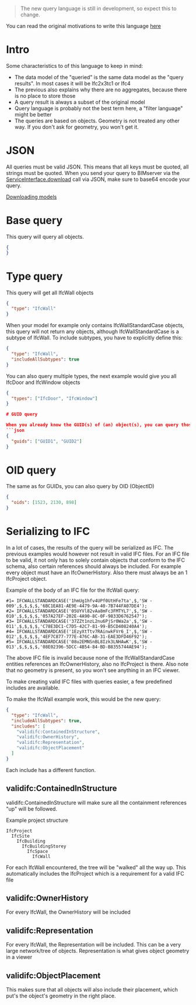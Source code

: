 > The new query language is still in development, so expect this to change.

You can read the original motivations to write this language [here](https://github.com/opensourceBIM/BIMserver/wiki/New-query-langage)

# Intro

Some characteristics to of this language to keep in mind:
- The data model of the "queried" is the same data model as the "query results". In most cases it will be Ifc2x3tc1 or Ifc4
- The previous also explains why there are no aggregates, because there is no place to store those
- A query result is always a subset of the original model
- Query language is probably not the best term here, a "filter language" might be better
- The queries are based on objects. Geometry is not treated any other way. If you don't ask for geometry, you won't get it.

# JSON

All queries must be valid JSON. This means that all keys must be quoted, all strings must be quoted. When you send your query to BIMserver via the [ServiceInterface.download](https://thisisanexperimentalserver.com/apps/console?interface=ServiceInterface&method=download) call via JSON, make sure to base64 encode your query.

[Downloading models](https://github.com/opensourceBIM/BIMserver/wiki/Downloading-models)

# Base query

This query will query all objects.

```json
{
}
```

# Type query

This query will get all IfcWall objects
```json
{
  "type": "IfcWall"
}
```

When your model for example only contains IfcWallStandardCase objects, this query will not return any objects, although IfcWallStandardCase is a subtype of IfcWall. To include subtypes, you have to explicitly define this:

```json
{
  "type": "IfcWall",
  "includeAllSubtypes": true
}
```

You can also query multiple types, the next example would give you all IfcDoor and IfcWindow objects
```json
{
  "types": ["IfcDoor", "IfcWindow"]
}

# GUID query

When you already know the GUID(s) of (an) object(s), you can query those directly:
```json
{
  "guids": ["GUID1", "GUID2"]
}
```

# OID query

The same as for GUIDs, you can also query by OID (ObjectID)
```json
{
  "oids": [1523, 2130, 898]
}
```

# Serializing to IFC

In a lot of cases, the results of the query will be serialized as IFC. The previous examples would however not result in valid IFC files. For an IFC file to be valid, it not only has to solely contain objects that conform to the IFC schema, also certain references should always be included. For example every object must have an IfcOwnerHistory. Also there must always be an 1 IfcProject object.

Example of the body of an IFC file for the IfcWall query:
```
#1= IFCWALLSTANDARDCASE('1hmUg1hfv4UPf0UtHFe7ta',$,'SW - 009',$,$,$,$,'6BC1EA81-AE9E-4479-9A-40-7B744FA07DE4');
#2= IFCWALLSTANDARDCASE('05UYVl82vAa8mFc3FMTYL7',$,'SW - 010',$,$,$,$,'057A27EF-202E-4A90-8C-0F-9833D6762547');
#3= IFCWALLSTANDARDCASE('37ZZt1nzL2nu6PjSr0Wa2a',$,'SW - 011',$,$,$,$,'C78E3DC1-C7D5-42C7-81-99-B5CD408240A4');
#4= IFCWALLSTANDARDCASE('1EzyXtTtv7RAinwkFVr6_I',$,'SW - 012',$,$,$,$,'4EF7C877-777E-476C-AB-31-EAE3DFD46F92');
#5= IFCWALLSTANDARDCASE('08u2EMNSnBL8Izk3LNHAwK',$,'SW - 013',$,$,$,$,'08E02396-5DCC-4B54-84-BD-B8355744AE94');
```

The above IFC file is invalid because none of the IfcWallStandardCase entities references an IfcOwnerHistory, also no IfcProject is there. Also note that no geometry is present, so you won't see anything in an IFC viewer.

To make creating valid IFC files with queries easier, a few predefined includes are available.

To make the IfcWall example work, this would be the new query:
```json
{
  "type": "IfcWall",
  "includeAllSubtypes": true,
  "includes": [
    "validifc:ContainedInStructure",
    "validifc:OwnerHistory",
    "validifc:Representation",
    "validifc:ObjectPlacement"
  ]
}
```

Each include has a different function.

## validifc:ContainedInStructure
validifc:ContainedInStructure will make sure all the containment references "up" will be followed.

Example project structure
```
IfcProject
  IfcSite
    IfcBuilding
      IfcBuildingStorey
        IfcSpace
          IfcWall
```

For each IfcWall encountered, the tree will be "walked" all the way up. This automatically includes the IfcProject which is a requirement for a valid IFC file

## validifc:OwnerHistory

For every IfcWall, the OwnerHistory will be included

## validifc:Representation

For every IfcWall, the Representation will be included. This can be a very large network/tree of objects. Representation is what gives object geometry in a viewer

## validifc:ObjectPlacement
This makes sure that all objects will also include their placement, which put's the object's geometry in the right place.